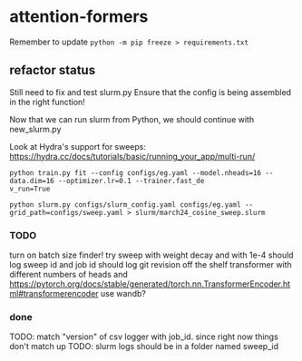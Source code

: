 # attention-formers

Remember to update `python -m pip freeze > requirements.txt`

## refactor status
Still need to fix and test slurm.py
Ensure that the config is being assembled in the right function!

Now that we can run slurm from Python, we should continue with new_slurm.py

Look at Hydra's support for sweeps: https://hydra.cc/docs/tutorials/basic/running_your_app/multi-run/

```
python train.py fit --config configs/eg.yaml --model.nheads=16 --data.dim=16 --optimizer.lr=0.1 --trainer.fast_de
v_run=True
```

```
python slurm.py configs/slurm_config.yaml configs/eg.yaml --grid_path=configs/sweep.yaml > slurm/march24_cosine_sweep.slurm
```

### TODO
turn on batch size finder!
try sweep with weight decay and with 1e-4
should log sweep id and job id
should log git revision
off the shelf transformer with different numbers of heads and https://pytorch.org/docs/stable/generated/torch.nn.TransformerEncoder.html#transformerencoder
use wandb?

### done
TODO: match "version" of csv logger with job_id. since right now things don't match up
TODO: slurm logs should be in a folder named sweep_id